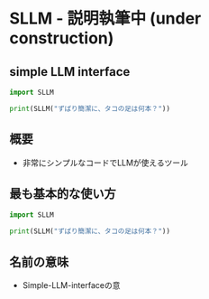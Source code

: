 # SLLM - 説明執筆中 (under construction)

## simple LLM interface
```python
import SLLM

print(SLLM("ずばり簡潔に、タコの足は何本？"))
```

## 概要
- 非常にシンプルなコードでLLMが使えるツール

## 最も基本的な使い方
```python
import SLLM

print(SLLM("ずばり簡潔に、タコの足は何本？"))
```

## 名前の意味
- Simple-LLM-interfaceの意
